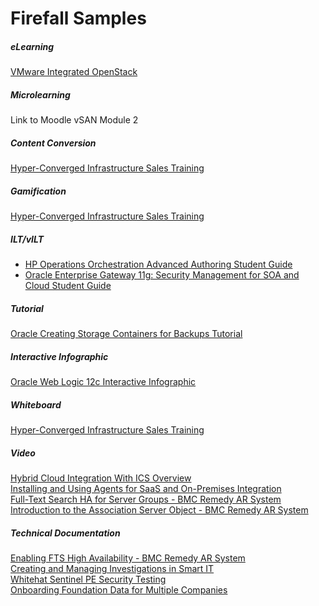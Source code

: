<style>

table, td, th {
    border: 0px;
}

table {
    border-collapse: collapse;
    width: 100%;
}

td {
    height: 100px;
    vertical-align: top;
}

h3 {
	margin-bottom: 3px;
	}

</style>

# Firefall Samples

<h5>eLearning</h5>

<a href="http://www.firefalltechnology.com/samples/VIO/story_html5.html" target="_blank">VMware Integrated OpenStack</a>

<h5>Microlearning</h5>

<p>Link to Moodle vSAN Module 2</p>

<h5>Content Conversion</h5>

<a href="http://www.firefalltechnology.com/samples/VSP-HCI/story_html5.html" target="_blank">Hyper-Converged Infrastructure Sales Training</a>

<h5>Gamification</h5>

<a href="http://www.firefalltechnology.com/samples/VSP-HCI-Applying/story_html5.html" target="_blank">Hyper-Converged Infrastructure Sales Training</a>

<h5>ILT/vILT</h5>

<ul>
<li><a href="http://www.firefalltechnology.com/samples/ILT/hp.html" target="_blank">HP Operations Orchestration Advanced Authoring Student Guide</a></li>
<li><a href="http://www.firefalltechnology.com/samples/ILT/oracle.html" target="_blank">Oracle Enterprise Gateway 11g: Security Management for SOA and Cloud Student Guide</a></li>
</ul>

<h5>Tutorial</h5>

<a href="http://www.oracle.com/webfolder/technetwork/tutorials/obe/cloud/sscs/CreateStorageContainer/SOACS_prereq_storageContainers.html#section1s1"  target="_blank">Oracle Creating Storage Containers for Backups Tutorial</a>

<h5>Interactive Infographic</h5>

<a href="http://www.oracle.com/webfolder/technetwork/tutorials/obe/fmw/wls/12c/12c_poster/poster.html#tab_1" target="_blank">Oracle Web Logic 12c Interactive Infographic</a>

<h5>Whiteboard</h5>

<a href="http://www.firefalltechnology.com/samples/VIO-Container/story_html5.html" target="_blank">Hyper-Converged Infrastructure Sales Training</a>

<h5>Video</h5>

<a href="https://youtu.be/vjlrVkKVU2s" target="_blank">Hybrid Cloud Integration With ICS Overview</a><br>
<a href="https://youtu.be/nsbvR027GXY" target="_blank">Installing and Using Agents for SaaS and On-Premises Integration</a><br>
<a href="https://www.youtube.com/watch?v=NyUR9BUv1Bs" target="_blank">Full-Text Search HA for Server Groups - BMC Remedy AR System</a><br>
<a href="https://www.youtube.com/watch?v=E4v0X2SimKY" target="_blank">Introduction to the Association Server Object - BMC Remedy AR System</a><br>

<h5>Technical Documentation</h5>

<a href="https://docs.bmc.com/docs/display/public/ars9000/Enabling+FTS+high+availability" target="_blank">Enabling FTS High Availability - BMC Remedy AR System</a><br> 
<a href="https://docs.bmc.com/docs/display/smartIT13/Creating+and+managing+problem+investigations+in+Smart+IT" target="_blank">Creating and Managing Investigations in Smart IT</a><br> 
<a href="https://docs.bmc.com/docs/display/public/ars9000/WhiteHat+Sentinel+PE+security+penetration+testing" target="_blank">Whitehat Sentinel PE Security Testing</a><br> 
<a href="https://docs.bmc.com/docs/display/itsm81/Loading+Foundation+data+for+multiple+companies" target="_blank">Onboarding Foundation Data for Multiple Companies</a>

